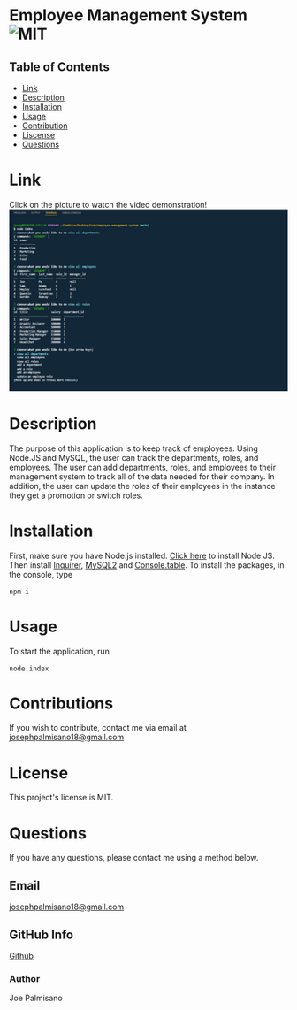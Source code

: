 # Employee Management System ![MIT](https://img.shields.io/badge/License-MIT-blue.svg)

## Table of Contents

- [Link](#link)
- [Description](#description)
- [Installation](#installation)
- [Usage](#usage)
- [Contribution](#Contribution)
- [Liscense](#license)
- [Questions](#questions)

# Link
Click on the picture to watch the video demonstration!
[![Watch the video](./img/hw12ss.jpg)](https://drive.google.com/file/d/1NDFLxXlgrtIWWOb2BBVBP_2ZVUjpKu0e/view)

# Description

The purpose of this application is to keep track of employees. Using Node.JS and MySQL, the user can track the departments, roles, and employees. The user can add departments, roles, and employees to their management system to track all of the data needed for their company. In addition, the user can update the roles of their employees in the instance they get a promotion or switch roles.

# Installation

First, make sure you have Node.js installed. [Click here](https://nodejs.org/en/download/) to install Node JS. Then install [Inquirer](https://www.npmjs.com/package/inquirer), [MySQL2](https://www.npmjs.com/package/mysql2) and [Console.table](https://www.npmjs.com/package/console.table). To install the packages, in the console, type

```
npm i
```

# Usage

To start the application, run

```
node index
```

# Contributions

If you wish to contribute, contact me via email at josephpalmisano18@gmail.com

# License

This project's license is MIT.

# Questions

If you have any questions, please contact me using a method below.

## Email

josephpalmisano18@gmail.com

## GitHub Info

[Github](https://github.com/joepamedia/)

### Author

Joe Palmisano
